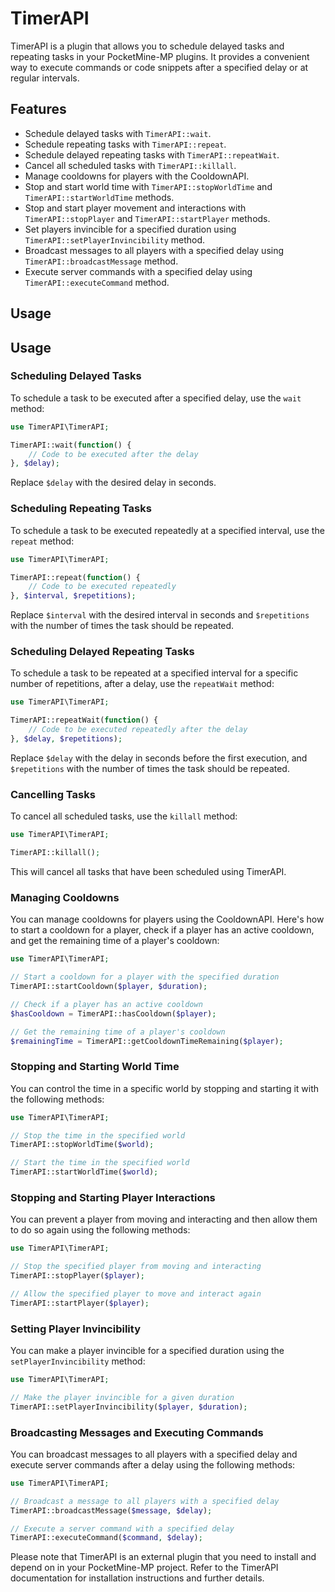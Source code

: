 # TimerAPI

TimerAPI is a plugin that allows you to schedule delayed tasks and repeating tasks in your PocketMine-MP plugins. It provides a convenient way to execute commands or code snippets after a specified delay or at regular intervals.

## Features

- Schedule delayed tasks with `TimerAPI::wait`.
- Schedule repeating tasks with `TimerAPI::repeat`.
- Schedule delayed repeating tasks with `TimerAPI::repeatWait`.
- Cancel all scheduled tasks with `TimerAPI::killall`.
- Manage cooldowns for players with the CooldownAPI.
- Stop and start world time with `TimerAPI::stopWorldTime` and `TimerAPI::startWorldTime` methods.
- Stop and start player movement and interactions with `TimerAPI::stopPlayer` and `TimerAPI::startPlayer` methods.
- Set players invincible for a specified duration using `TimerAPI::setPlayerInvincibility` method.
- Broadcast messages to all players with a specified delay using `TimerAPI::broadcastMessage` method.
- Execute server commands with a specified delay using `TimerAPI::executeCommand` method.

## Usage
## Usage

### Scheduling Delayed Tasks

To schedule a task to be executed after a specified delay, use the `wait` method:

```php
use TimerAPI\TimerAPI;

TimerAPI::wait(function() {
    // Code to be executed after the delay
}, $delay);
```

Replace `$delay` with the desired delay in seconds.

### Scheduling Repeating Tasks

To schedule a task to be executed repeatedly at a specified interval, use the `repeat` method:

```php
use TimerAPI\TimerAPI;

TimerAPI::repeat(function() {
    // Code to be executed repeatedly
}, $interval, $repetitions);
```

Replace `$interval` with the desired interval in seconds and `$repetitions` with the number of times the task should be repeated.

### Scheduling Delayed Repeating Tasks

To schedule a task to be repeated at a specified interval for a specific number of repetitions, after a delay, use the `repeatWait` method:

```php
use TimerAPI\TimerAPI;

TimerAPI::repeatWait(function() {
    // Code to be executed repeatedly after the delay
}, $delay, $repetitions);
```

Replace `$delay` with the delay in seconds before the first execution, and `$repetitions` with the number of times the task should be repeated.

### Cancelling Tasks

To cancel all scheduled tasks, use the `killall` method:

```php
use TimerAPI\TimerAPI;

TimerAPI::killall();
```

This will cancel all tasks that have been scheduled using TimerAPI.

### Managing Cooldowns

You can manage cooldowns for players using the CooldownAPI. Here's how to start a cooldown for a player, check if a player has an active cooldown, and get the remaining time of a player's cooldown:

```php
use TimerAPI\TimerAPI;

// Start a cooldown for a player with the specified duration
TimerAPI::startCooldown($player, $duration);

// Check if a player has an active cooldown
$hasCooldown = TimerAPI::hasCooldown($player);

// Get the remaining time of a player's cooldown
$remainingTime = TimerAPI::getCooldownTimeRemaining($player);
```

### Stopping and Starting World Time

You can control the time in a specific world by stopping and starting it with the following methods:

```php
use TimerAPI\TimerAPI;

// Stop the time in the specified world
TimerAPI::stopWorldTime($world);

// Start the time in the specified world
TimerAPI::startWorldTime($world);
```

### Stopping and Starting Player Interactions

You can prevent a player from moving and interacting and then allow them to do so again using the following methods:

```php
use TimerAPI\TimerAPI;

// Stop the specified player from moving and interacting
TimerAPI::stopPlayer($player);

// Allow the specified player to move and interact again
TimerAPI::startPlayer($player);
```

### Setting Player Invincibility

You can make a player invincible for a specified duration using the `setPlayerInvincibility` method:

```php
use TimerAPI\TimerAPI;

// Make the player invincible for a given duration
TimerAPI::setPlayerInvincibility($player, $duration);
```

### Broadcasting Messages and Executing Commands

You can broadcast messages to all players with a specified delay and execute server commands after a delay using the following methods:

```php
use TimerAPI\TimerAPI;

// Broadcast a message to all players with a specified delay
TimerAPI::broadcastMessage($message, $delay);

// Execute a server command with a specified delay
TimerAPI::executeCommand($command, $delay);
```

Please note that TimerAPI is an external plugin that you need to install and depend on in your PocketMine-MP project. Refer to the TimerAPI documentation for installation instructions and further details.

